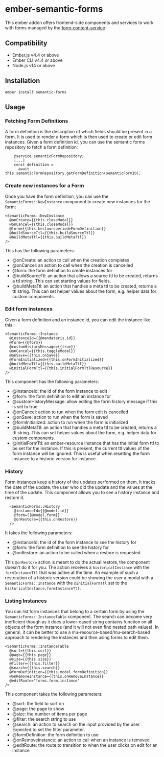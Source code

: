 # ember-semantic-forms

This ember addon offers frontend-side components and services to work with forms managed by the [form-content-service](https://github.com/lblod/form-content-service/)

## Compatibility

- Ember.js v4.4 or above
- Ember CLI v4.4 or above
- Node.js v14 or above

## Installation

```
ember install semantic-forms
```

## Usage

### Fetching Form Definitions

A form definition is the description of which fields should be present in a form. It is used to render a form which is then used to create or edit form instances. Given a form definition id, you can use the semantic forms repository to fetch a form definition:

```
    @service semanticFormRepository;
    [...]
    const definition =
      await this.semanticFormRepository.getFormDefinition(semanticFormID);
```

### Create new instances for a Form

Once you have the form definition, you can use the `SemanticForms::NewInstance` component to create new instances for the form:

```
<SemanticForms::NewInstance
  @onCreate={{this.closeModal}}
  @onCancel={{this.closeModal}}
  @form={{this.bestuursperiodeFormDefinition}}
  @buildSourceTtl={{this.buildSourceTtl}}
  @buildMetaTtl={{this.buildMetaTtl}}
/>
```

This has the following parameters:

- @onCreate: an action to call when the creation completes
- @onCancel: an action to call when the creation is cancelled
- @form: the form definition to create instances for
- @buildSourceTtl: an action that allows a source ttl to be created, returns a ttl string. This can set starting values for fields.
- @buildMetaTtl: an action that handles a meta ttl to be created, returns a ttl string. This can set helper values about the form, e.g. helper data for custom components.

### Edit form instances

Given a form definition and an instance id, you can edit the instance like this:

```
<SemanticForms::Instance
  @instanceId={{@mandataris.id}}
  @form={{@form}}
  @customHistoryMessage={{true}}
  @onCancel={{this.toggleModal}}
  @onSave={{this.onSave}}
  @formInitialized={{this.onFormInitialized}}
  @buildMetaTtl={{this.buildMetaTtl}}
  @initialFormTtl={{this.initialFormTtlResource}}
/>
```

This component has the following parameters:

- @instanceId: the id of the form instance to edit
- @form: the form definition to edit an instance for
- @customHistoryMessage: allow editing the form history message if this is set to true
- @onCancel: action to run when the form edit is cancelled
- @onSave: action to run when the form is saved
- @formInitialized: action to run when the form is initialized
- @buildMetaTtl: an action that handles a meta ttl to be created, returns a ttl string. This can set helper values about the form, e.g. helper data for custom components.
- @initialFormTtl: an ember-resource instance that has the initial form ttl to be set for the instance. If this is present, the current ttl values of the form instance will be ignored. This is useful when resetting the form instance to a historic version for instance.

### History

Form instances keep a history of the updates performed on them. It tracks the date of the update, the user who did the update and the values at the time of the update. This component allows you to see a history instance and restore it.

```
  <SemanticForms::History
    @instanceId={{@model.id}}
    @form={{@model.form}}
    @onRestore={{this.onRestore}}
  />
```

It takes the following parameters:

- @instanceId: the id of the form instance to see the history for
- @form: the form definition to see the history for
- @onRestore: an action to be called when a restore is requested.

This `@onRestore` action is meant to do the actual restore, the component doesn't do it for you. The action receives a `historicalInstance` with the `formInstanceTtl` that was active at the time. An example of such a restoration of a historic version could be showing the user a modal with a `SemanticForms::Instance` with the `@initialFormTtl` set to the `historicalInstance.formInstanceTtl`.

### Listing Instances

You can list form instances that belong to a certain form by using the `SemanticForms::InstanceTable` component. The search can become very inefficient though as it does a lower-cased string contains function on all objects of the form instance (and it will not even find nested path values). In general, it can be better to use a mu-resource-based/mu-search-based approach to rendering the instances and then using forms to edit them.

```
<SemanticForms::InstanceTable
  @sort={{this.sort}}
  @page={{this.page}}
  @size={{this.size}}
  @filter={{this.filter}}
  @search={{this.search}}
  @formDefinition={{this.model.formDefinition}}
  @onRemoveInstance={{this.onRemoveInstance}}
  @editRoute="forms.form.instance"
/>
```

This component takes the following parameters:

- @sort: the field to sort on
- @page: the page to show
- @size: the number of items per page
- @filter: the search string to use
- @search: an action to search on the input provided by the user. Expected to set the filter parameter.
- @formDefinition: the form definition to use
- @onRemoveInstance: an action to call when an instance is removed
- @editRoute: the route to transition to when the user clicks on edit for an instance
